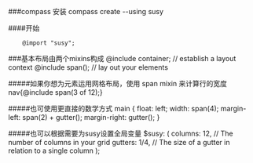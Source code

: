 ###compass 安装
		compass create --using susy <project name>

####开始

		@import "susy";

###基本布局由两个mixins构成
		@include container; // establish a layout context
		@include span(<width>); // lay out your elements
        
#####如果你想为元素运用网格布局，使用 span mixin 来计算行的宽度
		nav{@include span(3 of 12);}
        
#####也可使用更直接的数学方式
		main {
              float: left;
              width: span(4);
              margin-left: span(2) + gutter();
              margin-right: gutter();
            }
            
#####也可以根据需要为susy设置全局变量
		$susy: (
          columns: 12,  // The number of columns in your grid
          gutters: 1/4, // The size of a gutter in relation to a single column
        );





